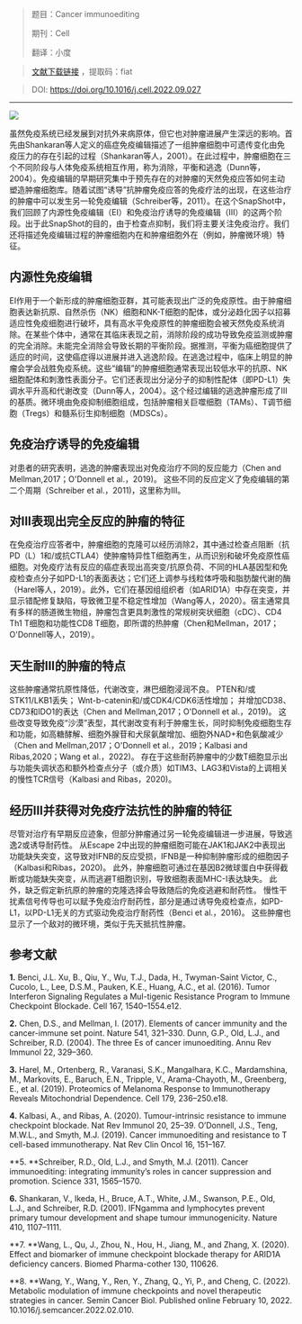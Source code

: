 > 题目：Cancer immunoediting
>
> 期刊：Cell
>
> 翻译：小度

> [文献下载链接](https://pan.baidu.com/s/1zbBPMnfxbJJLsNYpcL0bcA?pwd=fiat ) ，提取码：fiat 

> DOI: https://doi.org/10.1016/j.cell.2022.09.027

---

![](https://medbioinfocloud-1251590549.cos.ap-guangzhou.myqcloud.com/notepic202212092142226.png)

虽然免疫系统已经发展到对抗外来病原体，但它也对肿瘤进展产生深远的影响。首先由Shankaran等人定义的癌症免疫编辑描述了一组肿瘤细胞中可遗传变化由免疫压力的存在引起的过程（Shankaran等人，2001）。在此过程中，肿瘤细胞在三个不同阶段与人体免疫系统相互作用，称为消除，平衡和逃逸（Dunn等，2004）。免疫编辑的早期研究集中于预先存在的对肿瘤的天然免疫应答如何主动塑造肿瘤细胞库。随着试图“诱导”抗肿瘤免疫应答的免疫疗法的出现，在这些治疗的肿瘤中可以发生另一轮免疫编辑（Schreiber等，2011）。在这个SnapShot中，我们回顾了内源性免疫编辑（EI）和免疫治疗诱导的免疫编辑（III）的这两个阶段。出于此SnapShot的目的，由于检查点抑制，我们将主要关注免疫治疗。我们还将描述免疫编辑过程的肿瘤细胞内在和肿瘤细胞外在（例如，肿瘤微环境）特征。

## 内源性免疫编辑

EI作用于一个新形成的肿瘤细胞亚群，其可能表现出广泛的免疫原性。由于肿瘤细胞表达新抗原、自然杀伤（NK）细胞和NK-T细胞的配体，或分泌趋化因子以招募适应性免疫细胞进行破坏，具有高水平免疫原性的肿瘤细胞会被天然免疫系统消除。在某些个体中，通常在其临床表现之前，消除阶段的成功导致免疫监测或肿瘤的完全消除。未能完全消除会导致长期的平衡阶段。据推测，平衡为癌细胞提供了适应的时间，这使癌症得以进展并进入逃逸阶段。在逃逸过程中，临床上明显的肿瘤会学会战胜免疫系统。这些“编辑”的肿瘤细胞通常表现出较低水平的抗原、NK细胞配体和刺激性表面分子。它们还表现出分泌分子的抑制性配体（即PD-L1）失调水平升高和代谢改变（Dunn等人，2004）。这个经过编辑的逃逸肿瘤形成了III的基质。微环境由免疫抑制细胞组成，包括肿瘤相关巨噬细胞（TAMs）、T调节细胞（Tregs）和髓系衍生抑制细胞（MDSCs）。

## 免疫治疗诱导的免疫编辑

对患者的研究表明，逃逸的肿瘤表现出对免疫治疗不同的反应能力（Chen and Mellman,2017；O'Donnell et al.，2019)。 这些不同的反应定义了免疫编辑的第二个周期（Schreiber et al.，2011)，这里称为III。

## 对III表现出完全反应的肿瘤的特征

在免疫治疗应答者中，肿瘤细胞的克隆可以经历消除2，其中通过检查点阻断（抗PD（L）1和/或抗CTLA4）使肿瘤特异性T细胞再生，从而识别和破坏免疫原性癌细胞。对免疫疗法有反应的癌症表现出高突变/抗原负荷、不同的HLA基因型和免疫检查点分子如PD-L1的表面表达；它们还上调参与线粒体呼吸和脂肪酸代谢的酶（Harel等人，2019）。此外，它们在基因组组织者（如ARID1A）中存在突变，并显示错配修复缺陷，导致微卫星不稳定性增加（Wang等人，2020）。宿主通常具有多样的肠道微生物组，肿瘤包含更具刺激性的常规树突状细胞（cDC）、CD4 Th1 T细胞和功能性CD8 T细胞，即所谓的热肿瘤（Chen和Mellman，2017；O'Donnell等人，2019）。

## 天生耐III的肿瘤的特点

这些肿瘤通常抗原性降低，代谢改变，淋巴细胞浸润不良。 PTEN和/或STK11/LKB1丢失； Wnt-b-catenin和/或CDK4/CDK6活性增加； 并增加CD38、CD73和IDO1的表达（Chen and Mellman,2017；O'Donnell et al.，2019)。 这些改变导致免疫“沙漠”表型，其代谢改变有利于肿瘤生长，同时抑制免疫细胞生存和功能，如高糖酵解、细胞外腺苷和犬尿氨酸增加、细胞外NAD+和色氨酸减少（Chen and Mellman,2017；O'Donnell et al.，2019；Kalbasi and Ribas,2020；Wang et al.，2022)。 存在于这些耐药肿瘤中的少数T细胞显示出与功能失调状态和额外检查点分子（或介质）如TIM3、LAG3和Vista的上调相关的慢性TCR信号（Kalbasi and Ribas，2020)。 

## 经历III并获得对免疫疗法抗性的肿瘤的特征

尽管对治疗有早期反应迹象，但部分肿瘤通过另一轮免疫编辑进一步进展，导致逃逸2或诱导耐药性。 从Escape 2中出现的肿瘤细胞可能在JAK1和JAK2中表现出功能缺失突变，这导致对IFNB的反应受损，IFNB是一种抑制肿瘤形成的细胞因子（Kalbasi和Ribas，2020)。 此外，肿瘤细胞可通过在基因B2微球蛋白中获得截断或功能缺失突变，从而逃避T细胞识别，导致细胞表面MHC-I表达缺失。 此外，缺乏假定新抗原的肿瘤的克隆选择会导致随后的免疫逃避和耐药性。 慢性干扰素信号传导也可以赋予免疫治疗耐药性，部分是通过诱导免疫检查点，如PD-L1，以PD-L1无关的方式驱动免疫治疗耐药性（Benci et al.，2016)。 这些肿瘤也显示了一个敌对的微环境，类似于先天抵抗性肿瘤。 

## 参考文献

**1.** Benci, J.L. Xu, B., Qiu, Y., Wu, T.J., Dada, H., Twyman-Saint Victor, C., Cucolo, L., Lee, D.S.M., Pauken, K.E., Huang, A.C., et al. (2016). Tumor Interferon Signaling Regulates a Mul-tigenic Resistance Program to Immune Checkpoint Blockade. Cell 167, 1540–1554.e12.

**2.** Chen, D.S., and Mellman, I. (2017). Elements of cancer immunity and the cancer-immune set point. Nature 541, 321–330.
Dunn, G.P., Old, L.J., and Schreiber, R.D. (2004). The three Es of cancer imunoediting. Annu Rev Immunol 22, 329–360.

**3.** Harel, M., Ortenberg, R., Varanasi, S.K., Mangalhara, K.C., Mardamshina, M., Markovits, E., Baruch, E.N., Tripple, V., Arama-Chayoth, M., Greenberg, E., et al. (2019). Proteomics of Melanoma Response to Immunotherapy Reveals Mitochondrial Dependence. Cell 179, 236–250.e18. 

**4.** Kalbasi, A., and Ribas, A. (2020). Tumour-intrinsic resistance to immune checkpoint blockade. Nat Rev Immunol 20, 25–39.
O’Donnell, J.S., Teng, M.W.L., and Smyth, M.J. (2019). Cancer immunoediting and resistance to T cell-based immunotherapy. Nat Rev Clin Oncol 16, 151–167.

**5. **Schreiber, R.D., Old, L.J., and Smyth, M.J. (2011). Cancer immunoediting: integrating immunity’s roles in cancer suppression and promotion. Science 331, 1565–1570.

**6.** Shankaran, V., Ikeda, H., Bruce, A.T., White, J.M., Swanson, P.E., Old, L.J., and Schreiber, R.D. (2001). IFNgamma and lymphocytes prevent primary tumour development and shape tumour immunogenicity. Nature 410, 1107–1111.

**7. **Wang, L., Qu, J., Zhou, N., Hou, H., Jiang, M., and Zhang, X. (2020). Effect and biomarker of immune checkpoint blockade therapy for ARID1A deficiency cancers. Biomed Pharma-cother 130, 110626.

**8. **Wang, Y., Wang, Y., Ren, Y., Zhang, Q., Yi, P., and Cheng, C. (2022). Metabolic modulation of immune checkpoints and novel therapeutic strategies in cancer. Semin Cancer Biol. Published online February 10, 2022. 10.1016/j.semcancer.2022.02.010.